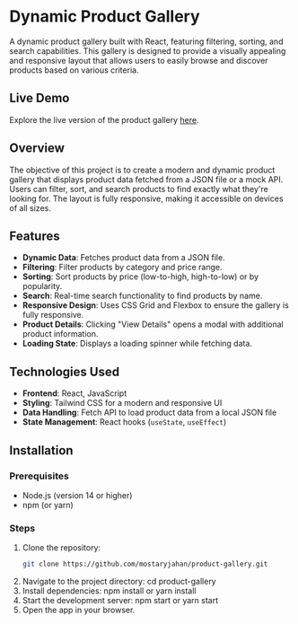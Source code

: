 # Dynamic Product Gallery

A dynamic product gallery built with React, featuring filtering, sorting, and search capabilities. This gallery is designed to provide a visually appealing and responsive layout that allows users to easily browse and discover products based on various criteria.

## Live Demo
Explore the live version of the product gallery [here](https://gallary-neon.vercel.app/).



## Overview
The objective of this project is to create a modern and dynamic product gallery that displays product data fetched from a JSON file or a mock API. Users can filter, sort, and search products to find exactly what they're looking for. The layout is fully responsive, making it accessible on devices of all sizes.

## Features
- **Dynamic Data**: Fetches product data from a JSON file.
- **Filtering**: Filter products by category and price range.
- **Sorting**: Sort products by price (low-to-high, high-to-low) or by popularity.
- **Search**: Real-time search functionality to find products by name.
- **Responsive Design**: Uses CSS Grid and Flexbox to ensure the gallery is fully responsive.
- **Product Details**: Clicking "View Details" opens a modal with additional product information.
- **Loading State**: Displays a loading spinner while fetching data.

## Technologies Used
- **Frontend**: React, JavaScript
- **Styling**: Tailwind CSS for a modern and responsive UI
- **Data Handling**: Fetch API to load product data from a local JSON file
- **State Management**: React hooks (`useState`, `useEffect`)

## Installation

### Prerequisites
- Node.js (version 14 or higher)
- npm (or yarn)

### Steps
1. Clone the repository:
   ```bash
   git clone https://github.com/mostaryjahan/product-gallery.git
2. Navigate to the project directory: cd product-gallery
3. Install dependencies: npm install or yarn install
4. Start the development server: npm start or yarn start
5. Open the app in your browser.



